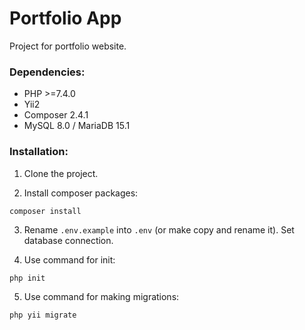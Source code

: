 # Portfolio App
Project for portfolio website.

### Dependencies:

* PHP >=7.4.0
* Yii2
* Composer 2.4.1
* MySQL 8.0 / MariaDB 15.1

### Installation:

1. Clone the project.

2. Install composer packages:
```commandline
composer install
```
3. Rename `.env.example` into `.env` (or make copy and rename it). Set database connection.

4. Use command for init:
```commandline
php init
```
5. Use command for making migrations:
```commandline
php yii migrate
```
